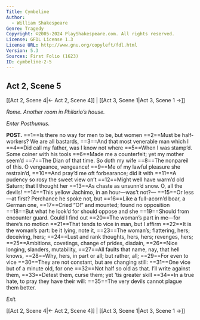 ```yaml
---
Title: Cymbeline
Author: 
  - William Shakespeare
Genre: Tragedy
Copyright: ©2005-2024 PlayShakespeare.com. All rights reserved.
License: GFDL License 1.3
License URL: http://www.gnu.org/copyleft/fdl.html
Version: 5.3
Sources: First Folio (1623)
ID: cymbeline-2-5
---
```


## Act 2, Scene 5
[[Act 2, Scene 4|← Act 2, Scene 4]] | [[Act 3, Scene 1|Act 3, Scene 1 →]]

*Rome. Another room in Philario’s house.*

*Enter Posthumus.*

**POST.**
==1==Is there no way for men to be, but women
==2==Must be half-workers? We are all bastards,
==3==And that most venerable man which I
==4==Did call my father, was I know not where
==5==When I was stamp’d. Some coiner with his tools
==6==Made me a counterfeit; yet my mother seem’d
==7==The Dian of that time. So doth my wife
==8==The nonpareil of this. O vengeance, vengeance!
==9==Me of my lawful pleasure she restrain’d,
==10==And pray’d me oft forbearance; did it with
==11==A pudency so rosy the sweet view on’t
==12==Might well have warm’d old Saturn; that I thought her
==13==As chaste as unsunn’d snow. O, all the devils!
==14==This yellow Jachimo, in an hour—was’t not?⁠—
==15==Or less—at first? Perchance he spoke not, but
==16==Like a full-acorn’d boar, a German one,
==17==Cried “O!” and mounted; found no opposition
==18==But what he look’d for should oppose and she
==19==Should from encounter guard. Could I find out
==20==The woman’s part in me—for there’s no motion
==21==That tends to vice in man, but I affirm
==22==It is the woman’s part: be it lying, note it,
==23==The woman’s; flattering, hers; deceiving, hers;
==24==Lust and rank thoughts, hers, hers; revenges, hers;
==25==Ambitions, covetings, change of prides, disdain,
==26==Nice longing, slanders, mutability,
==27==All faults that name, nay, that hell knows,
==28==Why, hers, in part or all; but rather, all;
==29==For even to vice
==30==They are not constant, but are changing still:
==31==One vice but of a minute old, for one
==32==Not half so old as that. I’ll write against them,
==33==Detest them, curse them; yet ’tis greater skill
==34==In a true hate, to pray they have their will:
==35==The very devils cannot plague them better.

*Exit.*

[[Act 2, Scene 4|← Act 2, Scene 4]] | [[Act 3, Scene 1|Act 3, Scene 1 →]]